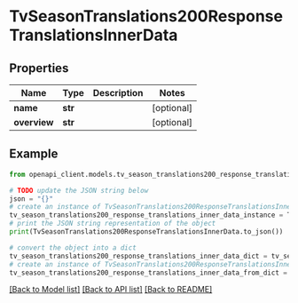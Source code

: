 # TvSeasonTranslations200ResponseTranslationsInnerData


## Properties

Name | Type | Description | Notes
------------ | ------------- | ------------- | -------------
**name** | **str** |  | [optional] 
**overview** | **str** |  | [optional] 

## Example

```python
from openapi_client.models.tv_season_translations200_response_translations_inner_data import TvSeasonTranslations200ResponseTranslationsInnerData

# TODO update the JSON string below
json = "{}"
# create an instance of TvSeasonTranslations200ResponseTranslationsInnerData from a JSON string
tv_season_translations200_response_translations_inner_data_instance = TvSeasonTranslations200ResponseTranslationsInnerData.from_json(json)
# print the JSON string representation of the object
print(TvSeasonTranslations200ResponseTranslationsInnerData.to_json())

# convert the object into a dict
tv_season_translations200_response_translations_inner_data_dict = tv_season_translations200_response_translations_inner_data_instance.to_dict()
# create an instance of TvSeasonTranslations200ResponseTranslationsInnerData from a dict
tv_season_translations200_response_translations_inner_data_from_dict = TvSeasonTranslations200ResponseTranslationsInnerData.from_dict(tv_season_translations200_response_translations_inner_data_dict)
```
[[Back to Model list]](../README.md#documentation-for-models) [[Back to API list]](../README.md#documentation-for-api-endpoints) [[Back to README]](../README.md)


